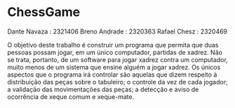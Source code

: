 # ChessGame

Dante Navaza : 2321406
Breno Andrade : 2320363
Rafael Chesz : 2320469

O objetivo deste trabalho é construir um programa que permita que duas pessoas 
possam jogar, em um único computador, partidas de xadrez. Não se trata, portanto, de 
um software para jogar xadrez contra um computador, muito menos de um sistema que 
ensine alguém a jogar xadrez. 
Os únicos aspectos que o programa irá controlar são aquelas que dizem respeito à 
distribuição das peças sobre o tabuleiro; o controle da vez de cada jogador; a validação 
das movimentações das peças; a detecção e aviso de ocorrência de xeque comum e 
xeque-mate.
